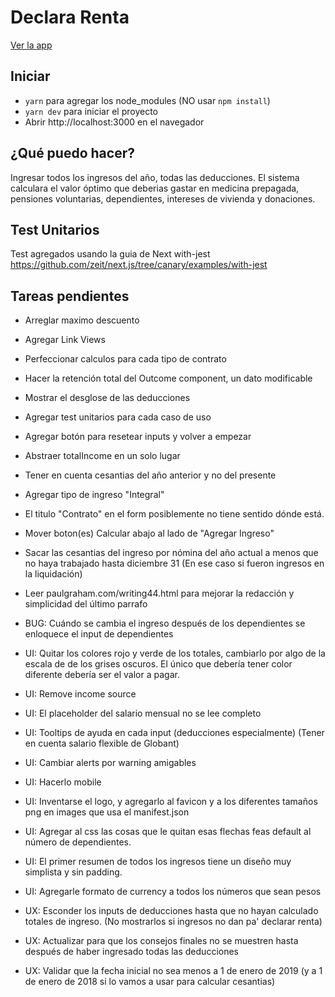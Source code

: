 # Declara Renta
[Ver la app](https://declaracion-de-renta.now.sh/)

## Iniciar
* `yarn` para agregar los node_modules (NO usar `npm install`)
* `yarn dev` para iniciar el proyecto
* Abrir http://localhost:3000 en el navegador

## ¿Qué puedo hacer?
Ingresar todos los ingresos del año, todas las deducciones. El sistema calculara el valor óptimo que deberias gastar en medicina prepagada, pensiones voluntarias, dependientes, intereses de vivienda y donaciones.

## Test Unitarios
Test agregados usando la guia de Next with-jest https://github.com/zeit/next.js/tree/canary/examples/with-jest

## Tareas pendientes
* Arreglar maximo descuento
* Agregar Link Views
* Perfeccionar calculos para cada tipo de contrato
* Hacer la retención total del Outcome component, un dato modificable
* Mostrar el desglose de las deducciones
* Agregar test unitarios para cada caso de uso
* Agregar botón para resetear inputs y volver a empezar
* Abstraer totalIncome en un solo lugar
* Tener en cuenta cesantias del año anterior y no del presente
* Agregar tipo de ingreso "Integral"
* El titulo "Contrato" en el form posiblemente no tiene sentido dónde está.
* Mover boton(es) Calcular abajo al lado de "Agregar Ingreso"
* Sacar las cesantias del ingreso por nómina del año actual a menos que no haya trabajado hasta diciembre 31 (En ese caso si fueron ingresos en la liquidación)
* Leer paulgraham.com/writing44.html para mejorar la redacción y simplicidad del último parrafo
* BUG: Cuándo se cambia el ingreso después de los dependientes se enloquece el input de dependientes

* UI: Quitar los colores rojo y verde de los totales, cambiarlo por algo de la escala de de los grises oscuros. El único que debería tener color diferente debería ser el valor a pagar.
* UI: Remove income source
* UI: El placeholder del salario mensual no se lee completo
* UI: Tooltips de ayuda en cada input (deducciones especialmente) (Tener en cuenta salario flexible de Globant)
* UI: Cambiar alerts por warning amigables
* UI: Hacerlo mobile
* UI: Inventarse el logo, y agregarlo al favicon y a los diferentes tamaños png en images que usa el manifest.json
* UI: Agregar al css las cosas que le quitan esas flechas feas default al número de dependientes.
* UI: El primer resumen de todos los ingresos tiene un diseño muy simplista y sin padding.
* UI: Agregarle formato de currency a todos los números que sean pesos

* UX: Esconder los inputs de deducciones hasta que no hayan calculado totales de ingreso. (No mostrarlos si ingresos no dan pa' declarar renta)
* UX: Actualizar para que los consejos finales no se muestren hasta después de haber ingresado todas las deducciones
* UX: Validar que la fecha inicial no sea menos a 1 de enero de 2019 (y a 1 de enero de 2018 si lo vamos a usar para calcular cesantias)
